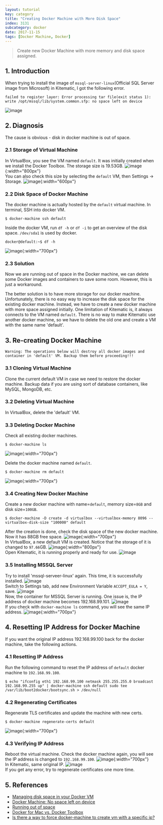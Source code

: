 ```yaml
---
layout: tutorial
key: category
title: "Creating Docker Machine with More Disk Space"
index: 3131
subcategory: docker
date: 2017-11-15
tags: [Docker Machine, Docker]
---
```


> Create new Docker Machine with more memory and disk space assigned.

## 1. Introduction
When trying to install the image of `mssql-server-linux`(Official SQL Server image from Microsoft) in Kitematic, I got the following error.
```raw
failed to register layer: Error processing tar file(exit status 1): write /opt/mssql/lib/system.common.sfp: no space left on device
```
![image](/assets/images/devops/3131/error.png)

## 2. Diagnosis
The cause is obvious - disk in docker machine is out of space.
### 2.1 Storage of Virtual Machine
In VirtualBox, you see the VM named `default`. It was initially created when we install the Docker Toolbox. The storage size is 19.53GB.
![image](/assets/images/devops/3131/vmstorageold.png){:width="800px"}  
You can also check this size by selecting the `default` VM, then Settings -> Storage.
![image](/assets/images/devops/3131/vmstorageold2.png){:width="600px"}  
### 2.2 Disk Space of Docker Machine
The docker machine is actually hosted by the `default` virtual machine. In terminal, SSH into docker VM.
```raw
$ docker-machine ssh default
```
Inside the docker VM, run `df -h` or `df -i` to get an overview of the disk space. `/dev/sda1` is used by docker.
```raw
docker@default:~$ df -h
```
![image](/assets/images/devops/3131/diskspaceold.png){:width="700px"}  
### 2.3 Solution
Now we are running out of space in the Docker machine, we can delete some Docker images and containers to save some room. However, this is just a workaround.

The better solution is to have more storage for our docker machine. Unfortunately, there is no easy way to increase the disk space for the existing docker machine. Instead, we have to create a new docker machine with more space assigned initially. One limitation of Kitematic is, it always connects to the VM named `default`. There is no way to make Kitematic use another docker machine, so we have to delete the old one and create a VM with the same name 'default'.

## 3. Re-creating Docker Machine
`Warning: The operations below will destroy all docker images and container in 'default' VM. Backup them before proceeding!!!`
### 3.1 Cloning Virtual Machine
Clone the current default VM in case we need to restore the docker machine. Backup data if you are using sort of database containers, like MySQL, MongoDB, etc.
### 3.2 Deleting Virtual Machine
In VirtualBox, delete the 'default' VM.
### 3.3 Deleting Docker Machine
Check all existing docker machines.
```raw
$ docker-machine ls
```
![image](/assets/images/devops/3131/dockermachine.png){:width="700px"}  

Delete the docker machine named `default`.
```raw
$ docker-machine rm default
```
![image](/assets/images/devops/3131/deletedockermachine.png){:width="700px"}  
### 3.4 Creating New Docker Machine
Create a new docker machine with name=`default`, memory size=`8GB` and disk size=`100GB`.
```raw
$ docker-machine -D create -d virtualbox --virtualbox-memory 8096 --virtualbox-disk-size "100000" default
```
After the creation is done, check the disk space of the new docker machine. Now it has 88GB free space.
![image](/assets/images/devops/3131/diskspacenew.png){:width="700px"}  
In VirtualBox, a new default VM is created. Notice that the storage of it is changed to `97.66`GB.
![image](/assets/images/devops/3131/vmnew.png){:width="800px"}  
Open Kitematic, it is running properly and ready for use.
![image](/assets/images/devops/3131/kitematic.png)  
### 3.5 Installing MSSQL Server
Try to install 'mssql-serveer-linux' again. This time, it is successfully installed.
![image](/assets/images/devops/3131/containercreated.png)  
Switch to Settings tab, add new Environment Variable `ACCEPT_EULA = Y`, save.
![image](/assets/images/devops/3131/accepteula.png)  
Now, the container for MSSQL Server is running. One issue is, the IP address of docker machine becomes 192.168.99.101.
![image](/assets/images/devops/3131/mssqlrunning.png)  
If you check with `docker-machine ls` command, you will see the same IP address.
![image](/assets/images/devops/3131/dockermachineip.png){:width="700px"}  

## 4. Resetting IP Address for Docker Machine
If you want the original IP address 192.168.99.100 back for the docker machine, take the following actions.
### 4.1 Resetting IP Address
Run the following command to reset the IP address of `default` docker machine to `192.168.99.100`.
```raw
$ echo "ifconfig eth1 192.168.99.100 netmask 255.255.255.0 broadcast 192.168.99.255 up" | docker-machine ssh default sudo tee /var/lib/boot2docker/bootsync.sh > /dev/null
```
### 4.2 Regenerating Certificates
Regenerate TLS certificates and update the machine with new certs.
```raw
$ docker-machine regenerate-certs default
```
![image](/assets/images/devops/3131/resetip.png){:width="700px"}  
### 4.3 Verifying IP Address
Reboot the virtual machine. Check the docker machine again, you will see the IP address is changed to `192.168.99.100`.
![image](/assets/images/devops/3131/newipaddress.png){:width="700px"}  
In Kitematic, same original IP.
![image](/assets/images/devops/3131/newipaddress2.png)  
If you get any error, try to regenerate certificates one more time.

## 5. References
* [Managing disk space in your Docker VM](http://support.divio.com/local-development/docker/managing-disk-space-in-your-docker-vm)
* [Docker Machine: No space left on device](https://stackoverflow.com/questions/31909979/docker-machine-no-space-left-on-device)
* [Running out of space](https://github.com/docker/kitematic/wiki/Common-Issues-and-Fixes#running-out-of-space)
* [Docker for Mac vs. Docker Toolbox](https://docs.docker.com/docker-for-mac/docker-toolbox/#the-docker-for-mac-environment)
* [Is there a way to force docker-machine to create vm with a specific ip?](https://stackoverflow.com/questions/34336218/is-there-a-way-to-force-docker-machine-to-create-vm-with-a-specific-ip)
